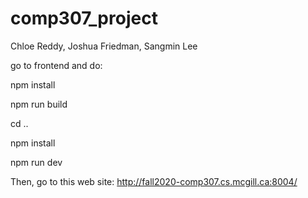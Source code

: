 # comp307_project

Chloe Reddy, 
Joshua Friedman, 
Sangmin Lee

go to frontend and do:

npm install

npm run build

cd ..

npm install

npm run dev

Then, go to this web site: http://fall2020-comp307.cs.mcgill.ca:8004/